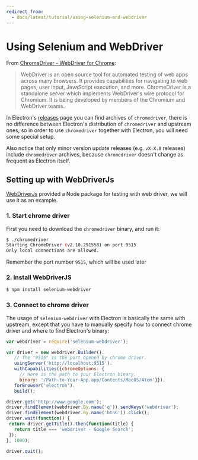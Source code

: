 ```yaml
---
redirect_from:
  - docs/latest/tutorial/using-selenium-and-webdriver
---
```


# Using Selenium and WebDriver

From [ChromeDriver - WebDriver for Chrome][chrome-driver]:

> WebDriver is an open source tool for automated testing of web apps across many
> browsers. It provides capabilities for navigating to web pages, user input,
> JavaScript execution, and more. ChromeDriver is a standalone server which
> implements WebDriver's wire protocol for Chromium. It is being developed by
> members of the Chromium and WebDriver teams.

In Electron's [releases](https://github.com/atom/electron/releases) page you
can find archives of `chromedriver`, there is no difference between Electron's
distribution of `chromedriver` and upstream ones, so in order to use
`chromedriver` together with Electron, you will need some special setup.

Also notice that only minor version update releases (e.g. `vX.X.0` releases)
include `chromedriver` archives, because `chromedriver` doesn't change as
frequent as Electron itself.

## Setting up with WebDriverJs

[WebDriverJs](https://code.google.com/p/selenium/wiki/WebDriverJs) provided
a Node package for testing with web driver, we will use it as an example.

### 1. Start chrome driver

First you need to download the `chromedriver` binary, and run it:

```bash
$ ./chromedriver
Starting ChromeDriver (v2.10.291558) on port 9515
Only local connections are allowed.
```

Remember the port number `9515`, which will be used later

### 2. Install WebDriverJS

```bash
$ npm install selenium-webdriver
```

### 3. Connect to chrome driver

The usage of `selenium-webdriver` with Electron is basically the same with
upstream, except that you have to manually specify how to connect chrome driver
and where to find Electron's binary:

```javascript
var webdriver = require('selenium-webdriver');

var driver = new webdriver.Builder().
   // The "9515" is the port opened by chrome driver.
   usingServer('http://localhost:9515').
   withCapabilities({chromeOptions: {
     // Here is the path to your Electron binary.
     binary: '/Path-to-Your-App.app/Contents/MacOS/Atom'}}).
   forBrowser('electron').
   build();

driver.get('http://www.google.com');
driver.findElement(webdriver.By.name('q')).sendKeys('webdriver');
driver.findElement(webdriver.By.name('btnG')).click();
driver.wait(function() {
 return driver.getTitle().then(function(title) {
   return title === 'webdriver - Google Search';
 });
}, 1000);

driver.quit();
```

[chrome-driver]: https://sites.google.com/a/chromium.org/chromedriver/
